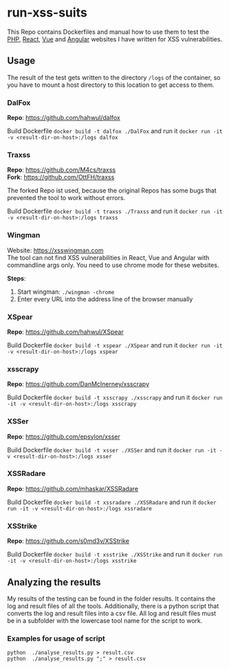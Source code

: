 # run-xss-suits

This Repo contains Dockerfiles and manual how to use them to test the
[PHP](https://xss-suite-test-site.herokuapp.com/index.php), 
[React](https://react-xss-suite-test-site.herokuapp.com), 
[Vue](https://vue-xss-suite-test-site.herokuapp.com) and 
[Angular](https://angular-xss-suite-test-site.herokuapp.com) websites I have written for XSS vulnerabilities.


## Usage

The result of the test gets written to the directory ``/logs`` of the container, so you have to mount a host directory 
to this location to get access to them.


### DalFox

**Repo**: https://github.com/hahwul/dalfox

Build Dockerfile
``docker build -t dalfox ./DalFox``
and run it
``docker run -it -v <result-dir-on-host>:/logs dalfox``


### Traxss

**Repo**: https://github.com/M4cs/traxss  
**Fork**: https://github.com/OttFH/traxss

The forked Repo ist used, because the original Repos has some bugs that prevented the tool to work without errors.

Build Dockerfile
``docker build -t traxss ./Traxss``
and run it
``docker run -it -v <result-dir-on-host>:/logs traxss``


### Wingman

Website: https://xsswingman.com  
The tool can not find XSS vulnerabilities in React, Vue and Angular with commandline args only. You need to use 
chrome mode for these websites.

**Steps**:
1. Start wingman: `./wingman -chrome`
2. Enter every URL into the address line of the browser manually 


### XSpear

**Repo**: https://github.com/hahwul/XSpear

Build Dockerfile
``docker build -t xspear ./XSpear``
and run it
``docker run -it -v <result-dir-on-host>:/logs xspear``


### xsscrapy

**Repo**: https://github.com/DanMcInerney/xsscrapy

Build Dockerfile
``docker build -t xsscrapy ./xsscrapy``
and run it
``docker run -it -v <result-dir-on-host>:/logs xsscrapy``


### XSSer

**Repo**: https://github.com/epsylon/xsser

Build Dockerfile
``docker build -t xsser ./XSSer``
and run it
``docker run -it -v <result-dir-on-host>:/logs xsser``


### XSSRadare

**Repo**: https://github.com/mhaskar/XSSRadare

Build Dockerfile
``docker build -t xssradare ./XSSRadare``
and run it
``docker run -it -v <result-dir-on-host>:/logs xssradare``


### XSStrike

**Repo**: https://github.com/s0md3v/XSStrike

Build Dockerfile
``docker build -t xsstrike ./XSStrike``
and run it
``docker run -it -v <result-dir-on-host>:/logs xsstrike``

## Analyzing the results

My results of the testing can be found in the folder results. It contains the log and result files of all the tools.
Additionally, there is a python script that converts the log and result files into a csv file.
All log and result files must be in a subfolder with the lowercase tool name for the script to work.

### Examples for usage of script

`python  ./analyse_results.py > result.csv`  
`python  ./analyse_results.py ";" > result.csv` 
